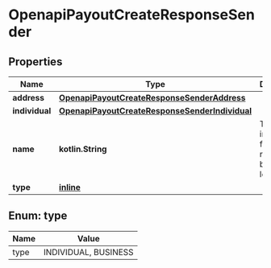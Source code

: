 
# OpenapiPayoutCreateResponseSender

## Properties
Name | Type | Description | Notes
------------ | ------------- | ------------- | -------------
**address** | [**OpenapiPayoutCreateResponseSenderAddress**](OpenapiPayoutCreateResponseSenderAddress.md) |  |  [optional]
**individual** | [**OpenapiPayoutCreateResponseSenderIndividual**](OpenapiPayoutCreateResponseSenderIndividual.md) |  |  [optional]
**name** | **kotlin.String** | The individual full name or registered business legal name |  [optional]
**type** | [**inline**](#Type) |  |  [optional]


<a id="Type"></a>
## Enum: type
Name | Value
---- | -----
type | INDIVIDUAL, BUSINESS




